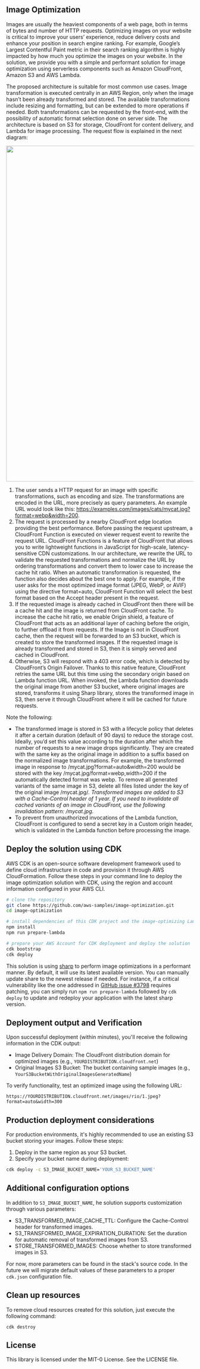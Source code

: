 ## Image Optimization

Images are usually the heaviest components of a web page, both in terms of bytes and number of HTTP requests. Optimizing images on your website is critical to improve your users’ experience, reduce delivery costs and enhance your position in search engine ranking. For example, Google’s Largest Contentful Paint metric in their search ranking algorithm is highly impacted by how much you optimize the images on your website. In the solution, we provide you with a simple and performant solution for image optimization using serverless components such as Amazon CloudFront, Amazon S3 and AWS Lambda.

The proposed architecture is suitable for most common use cases. Image transformation is executed centrally in an AWS Region, only when the image hasn’t been already transformed and stored. The available transformations include resizing and formatting, but can be extended to more operations if needed. Both transformations can be requested by the front-end, with the possibility of automatic format selection done on server side. The architecture is based on S3 for storage, CloudFront for content delivery, and Lambda for image processing. The request flow is explained in the next diagram:

<img src="architecture.png" width="900">

1. The user sends a HTTP request for an image with specific transformations, such as encoding and size. The transformations are encoded in the URL, more precisely as query parameters. An example URL would look like this: https://examples.com/images/cats/mycat.jpg?format=webp&width=200.
2. The request is processed by a nearby CloudFront edge location providing the best performance. Before passing the request upstream, a CloudFront Function is executed on viewer request event to rewrite the request URL. CloudFront Functions is a feature of CloudFront that allows you to write lightweight functions in JavaScript for high-scale, latency-sensitive CDN customizations. In our architecture, we rewrite the URL to validate the requested transformations and normalize the URL by ordering transformations and convert them to lower case to increase the cache hit ratio. When an automatic transformation is requested, the function also decides about the best one to apply. For example, if the user asks for the most optimized image format (JPEG, WebP, or AVIF) using the directive format=auto, CloudFront Function will select the best format based on the Accept header present in the request.
3. If the requested image is already cached in CloudFront then there will be a cache hit and the image is returned from CloudFront cache. To increase the cache hit ratio, we enable Origin shield, a feature of CloudFront that acts as an additional layer of caching before the origin, to further offload it from requests. If the Image is not in CloudFront cache, then the request will be forwarded to an S3 bucket, which is created to store the transformed images. If the requested image is already transformed and stored in S3, then it is simply served and cached in CloudFront.
4. Otherwise, S3 will respond with a 403 error code, which is detected by CloudFront’s Origin Failover. Thanks to this native feature, CloudFront retries the same URL but this time using the secondary origin based on Lambda function URL. When invoked, the Lambda function downloads the original image from another S3 bucket, where original images are stored, transforms it using Sharp library, stores the transformed image in S3, then serve it through CloudFront where it will be cached for future requests.

Note the following:

* The transformed image is stored in S3 with a lifecycle policy that deletes it after a certain duration (default of 90 days) to reduce the storage cost. Ideally, you’d set this value according to the duration after which the number of requests to a new image drops significantly. They are created with the same key as the original image in addition to a suffix based on the normalized image transformations. For example, the transformed image in response to /mycat.jpg?format=auto&width=200 would be stored with the key /mycat.jpg/format=webp,width=200 if the automatically detected format was webp. To remove all generated variants of the same image in S3, delete all files listed under the key of the original image /mycat.jpg/*. Transformed images are added to S3 with a Cache-Control header of 1 year. If you need to invalidate all cached variants of an image in CloudFront, use the following invalidation pattern: /mycat.jpg*.
* To prevent from unauthorized invocations of the Lambda function, CloudFront is configured to send a secret key in a Custom origin header, which is validated in the Lambda function before processing the image.

## Deploy the solution using CDK
AWS CDK is an open-source software development framework used to define cloud infrastructure in code and provision it through AWS CloudFormation. Follow these steps in your command line to deploy the image optimization solution with CDK, using the region and account information configured in your AWS CLI.

```bash
# clone the repository
git clone https://github.com/aws-samples/image-optimization.git 
cd image-optimization

# install dependencies of this CDK project and the image-optimizing Lambda function
npm install
npm run prepare-lambda

# prepare your AWS Account for CDK deployment and deploy the solution
cdk bootstrap
cdk deploy
```

This solution is using [sharp](https://sharp.pixelplumbing.com/) to perform image optimizations in a performant manner. By default, it will use its latest available version. You can manually update share to the newest release if needed. For instance, if a critical vulnerability like the one addressed in [GitHub issue #3798](https://github.com/lovell/sharp/issues/3798) requires patching, you can simply run `npm run prepare-lambda` followed by `cdk deploy` to update and redeploy your application with the latest sharp version.

## Deployment output and Verification

Upon successful deployment (within minutes), you'll receive the following information in the CDK output:

- Image Delivery Domain: The CloudFront distribution domain for optimized images (e.g., `YOURDISTRIBUTION.cloudfront.net`)
- Original Images S3 Bucket: The bucket containing sample images (e.g., `YourS3BucketWithOriginalImagesGeneratedName`)

To verify functionality, test an optimized image using the following URL:
```
https://YOURDISTRIBUTION.cloudfront.net/images/rio/1.jpeg?format=auto&width=300
```

## Production deployment considerations

For production environments, it's highly recommended to use an existing S3 bucket storing your images. Follow these steps:

1. Deploy in the same region as your S3 bucket.
2. Specify your bucket name during deployment:
```bash
cdk deploy -c S3_IMAGE_BUCKET_NAME='YOUR_S3_BUCKET_NAME'
```

## Additional configuration options

In addition to `S3_IMAGE_BUCKET_NAME`, he solution supports customization through various parameters:

- S3_TRANSFORMED_IMAGE_CACHE_TTL: Configure the Cache-Control header for transformed images.
- S3_TRANSFORMED_IMAGE_EXPIRATION_DURATION: Set the duration for automatic removal of transformed images from S3.
- STORE_TRANSFORMED_IMAGES: Choose whether to store transformed images in S3.

For now, more parameters can be found in the stack's source code. In the future we will migrate default values of these parameters to a proper `cdk.json` configuration file.

## Clean up resources

To remove cloud resources created for this solution, just execute the following command:

```
cdk destroy
```

## License

This library is licensed under the MIT-0 License. See the LICENSE file.
